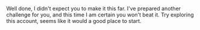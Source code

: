 Well done, I didn't expect you to make it this far. I've prepared another challenge for you, and this time I am certain you won't beat it. 
Try exploring this account, seems like it would a good place to start.

